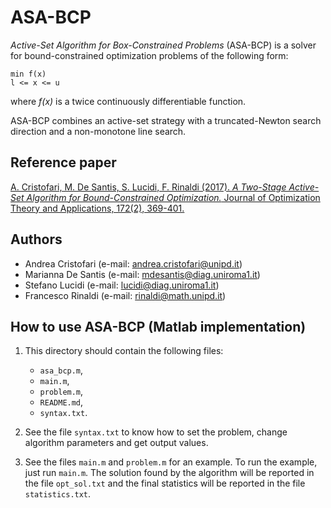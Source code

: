 # ASA-BCP

_Active-Set Algorithm for Box-Constrained Problems_ (ASA-BCP) is a solver for bound-constrained
optimization problems of the following form:

    min f(x)
    l <= x <= u

where _f(x)_ is a twice continuously differentiable function.

ASA-BCP combines an active-set strategy with a truncated-Newton search direction and a non-monotone line search.

## Reference paper

[A. Cristofari, M. De Santis, S. Lucidi, F. Rinaldi (2017). _A Two-Stage Active-Set Algorithm for Bound-Constrained Optimization._
Journal of Optimization Theory and Applications, 172(2), 369-401.](https://link.springer.com/article/10.1007/s10957-016-1024-9)

## Authors

* Andrea Cristofari (e-mail: [andrea.cristofari@unipd.it](mailto:andrea.cristofari@unipd.it))
* Marianna De Santis (e-mail: [mdesantis@diag.uniroma1.it](mailto:mdesantis@diag.uniroma1.it))
* Stefano Lucidi (e-mail: [lucidi@diag.uniroma1.it](mailto:lucidi@diag.uniroma1.it))
* Francesco Rinaldi (e-mail: [rinaldi@math.unipd.it](mailto:rinaldi@math.unipd.it))

## How to use ASA-BCP (Matlab implementation)

1. This directory should contain the following files:
    * `asa_bcp.m`,
    * `main.m`,
    * `problem.m`,
    * `README.md`,
    * `syntax.txt`.

2. See the file `syntax.txt` to know how to set the problem, change
   algorithm parameters and get output values.

3. See the files `main.m` and `problem.m` for an example. To run the
   example, just run `main.m`. The solution found by the algorithm will be
   reported in the file `opt_sol.txt` and the final statistics will be
   reported in the file `statistics.txt`.